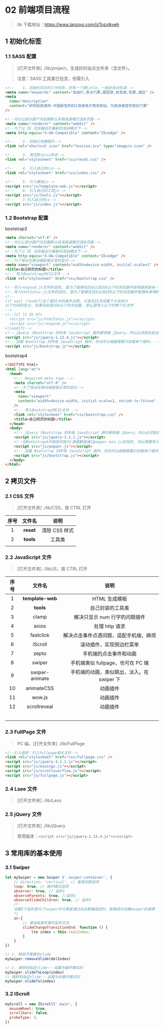 # 02 前端项目流程

> lib 下载地址：https://wwa.lanzoui.com/izTozvlkveh

## 1 初始化标签

### 1.1 SASS 配置

> [打开文件夹] ./lib/project，生成好的站点文件夹（含文件）。
>
> 注意：SASS 工具类已包含，但需引入

```html
<!--    1. 初始化SEO的三大标签，还有一个是title，一般会自动生成-->
<meta name="keywords" content="自由行,景点门票,跟团游,自驾游,机票,酒店" />
<meta
  name="description"
  content="驴妈妈旅游网-中国新型的B2C旅游电子商务网站，为旅游者提供景区门票"
/>

<!--可以让部分国产浏览器默认采用高速模式渲染页面-->
<meta name="renderer" content="webkit" />
<!--为了让 IE 浏览器运行最新的渲染模式下-->
<meta http-equiv="X-UA-Compatible" content="IE=edge" />

<!--    2. 初始化快捷图片-->
<link rel="shortcut icon" href="favicon.ico" type="image/x-icon" />

<!--    3. 清空默认css样式-->
<link rel="stylesheet" href="css/reset.css" />

<!--    4. 引入自己的css-->
<link rel="stylesheet" href="css/index.css" />

<!--    5. 引入模板js-->
<script src="js/template-web.js"></script>
<!--    6. 引入自己的工具js-->
<script src="js/tools.js"></script>
<!--    7.引入自己的js-->
<script src="js/index.js"></script>
```

### 1.2 Bootstrap 配置

bootstrap3

```html
<meta charset="utf-8" />
<!--可以让部分国产浏览器默认采用高速模式渲染页面-->
<meta name="renderer" content="webkit" />
<!--为了让 IE 浏览器运行最新的渲染模式下-->
<meta http-equiv="X-UA-Compatible" content="IE=edge" />
<!--为了保证在移动端能够正常的显示-->
<meta name="viewport" content="width=device-width, initial-scale=1" />
<title>自己网页的标题</title>
<!-- 导入Bootstrap的CSS文件 -->
<link rel="stylesheet" href="css/bootstrap.css" />

<!--导入respond.js文件的目的, 是为了能够在IE8以及IE8以下的浏览器中使用媒体查询-->
<!--导入html5shiv.js文件的目的, 是为了能够在IE8以及IE8以下的浏览器中使用H5新增的标签-->
<!--
[if xxx] ![endif]这个是IE中的条件注释, 只有在IE浏览器下才会执行
以下代码的含义: 如果当前是IE9以下的浏览器, 那么就导入以下的两个JS文件
-->
<!--[if lt IE 9]>
  <script src="js/html5shiv.js"></script>
  <script src="js/respond.js"></script>
<![endif]-->
<!-- jQuery (Bootstrap 的所有 JavaScript 插件都依赖 jQuery，所以必须放在前边) -->
<script src="js/jquery-1.12.4.js"></script>
<!-- 加载 Bootstrap 的所有 JavaScript 插件。你也可以根据需要只加载单个插件。 -->
<script src="js/bootstrap.js"></script>
```

bootstrap4

```html
<!DOCTYPE html>
<html lang="en">
  <head>
    <!-- Required meta tags -->
    <meta charset="utf-8" />
    <!--为了保证在移动端能够正常的显示-->
    <meta
      name="viewport"
      content="width=device-width, initial-scale=1, shrink-to-fit=no"
    />
    <!-- 导入Bootstrap的CSS文件 -->
    <link rel="stylesheet" href="css/bootstrap.css" />
    <title>自己网页的标题</title>
  </head>
  <body>
    <!-- jQuery (Bootstrap 的所有 JavaScript 插件都依赖 jQuery，所以必须放在前边) -->
    <script src="js/jquery-3.1.1.js"></script>
    <!--在Bootstrap4中很多的提示/弹窗都是通过popper.min.js实现的, 所以需要导入-->
    <script src="js/popper.js"></script>
    <!-- 加载 Bootstrap 的所有 JavaScript 插件。你也可以根据需要只加载单个插件。 -->
    <script src="js/bootstrap.js"></script>
  </body>
</html>
```

## 2 拷贝文件

### 2.1 CSS 文件

> [打开文件夹] ./lib/CSS，按 CTRL 打开

| 序号 |  文件名   |     说明      |
| :--: | :-------: | :-----------: |
|  1   | **reset** | 清除 CSS 样式 |
|  2   | **tools** |    工具类     |
|      |           |               |

### 2.2 JavaScript 文件

> [打开文件夹] ./lib/JS，按 CTRL 打开

| 序号 |      文件名      |                    说明                    |
| :--: | :--------------: | :----------------------------------------: |
|  1   | **template-web** |               HTML 生成模板                |
|  2   |    **tools**     |              自己封装的工具类              |
|  3   |      clamp       |       解决只显示 num 行字的问题插件        |
|  4   |      axios       |               处理 http 请求               |
|  5   |    fastclick     |   解决点击事件点透问题，适配手机端，麻烦   |
|  6   |     iScroll      |          滚动插件，实现侧边栏菜单          |
|  7   |      zepto       |           手机端的点击事件和动画           |
|  8   |      swiper      |     手机端类似 fullpage，也可在 PC 端      |
|  9   |  swiper-animate  | 手机端的动画，类似跳出，淡入。在 swiper 下 |
|  10  |    animateCSS    |                  动画插件                  |
|  11  |      wow.js      |                  动画插件                  |
|  12  |   scrollreveal   |                  动画插件                  |
|      |                  |                                            |
|      |                  |                                            |
|      |                  |                                            |
|      |                  |                                            |
|      |                  |                                            |

### 2.3 FullPage 文件

> PC 端，[打开文件夹] ./lib/FullPage

```html
<!--引入顺序：引入fullpage相关文件-->
<link rel="stylesheet" href="css/fullpage.css" />
<script src="js/jquery-3.1.1.js"></script>
<script src="js/easings.js"></script>
<script src="js/scrolloverflow.js"></script>
<script src="js/fullpage.js"></script>
```

### 2.4 Lsee 文件

> [打开文件夹] ./lib/Less

### 2.5 jQuery 文件

> [打开文件夹] ./lib/jQuery
>
> 常用版本：`<script src="js/jquery-1.12.4.js"></script>`

## 3 常用库的基本使用

### 3.1 Swiper

```js
let mySwiper = new Swiper ('.swiper-container', {
    // direction: 'vertical', // 垂直切换选项
    loop: true, // 循环模式选项
    observer: true, // 监听1
    observeParents: true, //监听2
    observeSlideChildren: true, // 监听3
    /*
    设置3个监听是为了swiper中元素是通过后台数据返回时，能够成功创建swiper的保障
    */
    on:{
        // 滑动结束的事件监听方法
        slideChangeTransitionEnd: function () {
            lte index = this.realIndex;
        }
    }
})
```

```js
// 1. 移除不需要的slide
mySwiper.removeSlide(delIndex)

// 2. 跳转到指定slide---设置为循环模式时
mySwiper.slideToLoop(index)
// 跳转到指定slide---设置为非循环模式时
mySwiper.slideTo(index)
```

### 3.2 IScroll

```js
myScroll = new IScroll('.main', {
  mouseWheel: true,
  scrollbars: false,
  probeType: 3,
})
```

